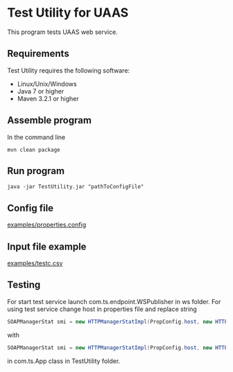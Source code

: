 # Test Utility for UAAS

This program tests UAAS web service.


## Requirements

Test Utility requires the following software:

- Linux/Unix/Windows
- Java 7 or higher
- Maven 3.2.1 or higher


## Assemble program
In the command line
```
mvn clean package
```

## Run program
```
java -jar TestUtility.jar "pathToConfigFile"
```

## Config file

[examples/properties.config](examples/properties.config)

## Input file example

[examples/testc.csv](examples/testc.csv)

## Testing
For start test service launch com.ts.endpoint.WSPublisher in ws folder.
For using test service change host in properties file and replace string
```java
SOAPManagerStat smi = new HTTPManagerStatImpl(PropConfig.host, new HTTPParseResponseImpl(), new HTTPRequestCreatorImpl());
```
with
```java
SOAPManagerStat smi = new HTTPManagerStatImpl(PropConfig.host, new HTTPParseResponseTestImpl(), new HTTPRequestCreatorTestImpl());
```
in com.ts.App class in TestUtility folder.
